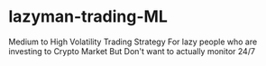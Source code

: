 # lazyman-trading-ML
Medium to High Volatility Trading Strategy For lazy people who are investing to Crypto Market But Don't want to actually monitor 24/7

